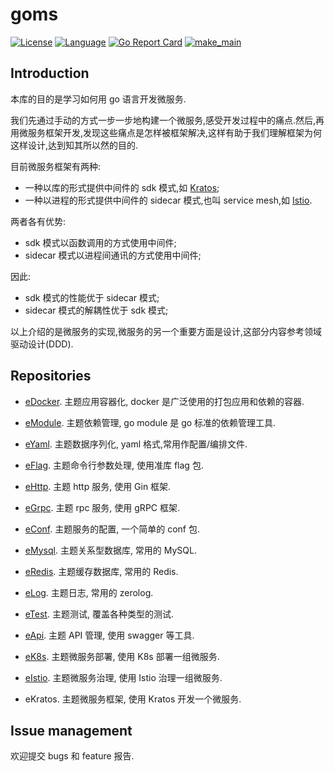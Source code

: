 # goms  

[![License](http://img.shields.io/badge/license-mit-blue.svg?style=flat-square)](https://github.com/fuwensun/goms/blob/main/LICENSE) [![Language](https://img.shields.io/badge/language-go-blue.svg)](https://golang.org/) [![Go Report Card](https://goreportcard.com/badge/github.com/fuwensun/goms)](https://goreportcard.com/report/github.com/fuwensun/goms) [![make_main](https://github.com/fuwensun/goms/workflows/make_main/badge.svg)](https://github.com/fuwensun/goms/actions?query=workflow%3Amake_main)

## Introduction

本库的目的是学习如何用 go 语言开发微服务.

我们先通过手动的方式一步一步地构建一个微服务,感受开发过程中的痛点.然后,再用微服务框架开发,发现这些痛点是怎样被框架解决,这样有助于我们理解框架为何这样设计,达到知其所以然的目的.

目前微服务框架有两种:

- 一种以库的形式提供中间件的 sdk 模式,如 [Kratos][15];
- 一种以进程的形式提供中间件的 sidecar 模式,也叫 service mesh,如 [Istio][18].

两者各有优势:

- sdk 模式以函数调用的方式使用中间件;
- sidecar 模式以进程间通讯的方式使用中间件;

因此:

- sdk 模式的性能优于 sidecar 模式;
- sidecar 模式的解耦性优于 sdk 模式;

以上介绍的是微服务的实现,微服务的另一个重要方面是设计,这部分内容参考领域驱动设计(DDD).

## Repositories

- [eDocker][21].  主题应用容器化, docker 是广泛使用的打包应用和依赖的容器.

- [eModule][22].  主题依赖管理, go module 是 go 标准的依赖管理工具.

- [eYaml][23].  主题数据序列化, yaml 格式,常用作配置/编排文件.

- [eFlag][24].  主题命令行参数处理, 使用准库 flag 包.

- [eHttp][25].  主题 http 服务, 使用 Gin 框架.

- [eGrpc][26].  主题 rpc 服务, 使用 gRPC 框架.

- [eConf][27].  主题服务的配置, 一个简单的 conf 包.

- [eMysql][28].  主题关系型数据库, 常用的 MySQL.

- [eRedis][29].  主题缓存数据库, 常用的 Redis.

- [eLog][30].  主题日志, 常用的 zerolog.

- [eTest][31].  主题测试, 覆盖各种类型的测试.

- [eApi][32].  主题 API 管理, 使用 swagger 等工具.

- [eK8s][33].  主题微服务部署, 使用 K8s 部署一组微服务.

- [eIstio][34].  主题微服务治理, 使用 Istio 治理一组微服务.

- eKratos.  主题微服务框架, 使用 Kratos 开发一个微服务.

## Issue management

欢迎提交 bugs 和 feature 报告.

[15]:https://github.com/bilibili/kratos
[17]:https://github.com/kubernetes/kubernetes
[18]:https://github.com/istio/istio

[21]:https://github.com/fuwensun/goms/tree/main/eDocker
[22]:https://github.com/fuwensun/goms/tree/main/eModule
[23]:https://github.com/fuwensun/goms/tree/main/eYaml
[24]:https://github.com/fuwensun/goms/tree/main/eFlag
[25]:https://github.com/fuwensun/goms/tree/main/eHttp
[26]:https://github.com/fuwensun/goms/tree/main/eGrpc
[27]:https://github.com/fuwensun/goms/tree/main/eConf
[28]:https://github.com/fuwensun/goms/tree/main/eMysql
[29]:https://github.com/fuwensun/goms/tree/main/eRedis
[30]:https://github.com/fuwensun/goms/tree/main/eLog
[31]:https://github.com/fuwensun/goms/tree/main/eTest
[32]:https://github.com/fuwensun/goms/tree/main/eApi
[33]:https://github.com/fuwensun/goms/tree/main/eK8s
[34]:https://github.com/fuwensun/goms/tree/main/eIstio
